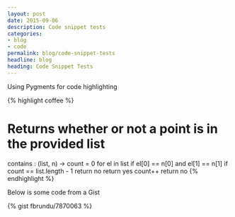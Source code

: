 ```yaml
---
layout: post
date: 2015-09-06
description: Code snippet tests
categories:
- blog
- code
permalink: blog/code-snippet-tests
headline: blog
heading: Code Snippet Tests
---
```


Using Pygments for code highlighting

{% highlight coffee %}
# Returns whether or not a point is in the provided list
contains : (list, n) ->
  count = 0
    for el in list
      if el[0] == n[0] and el[1] == n[1]
        if count == list.length - 1
          return no
        return yes
      count++
  return no
{% endhighlight %}

Below is some code from a Gist

{% gist fbrundu/7870063 %}

